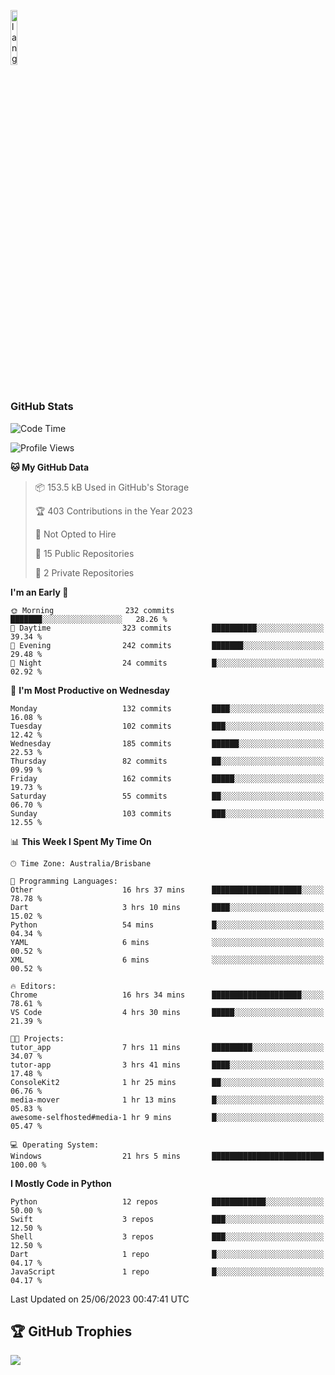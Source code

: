 <p align="left"><img width=15%" src="https://github.com/alansmathew/alansmathew/raw/master/lang.gif" alt="lang image here" /></p>

# <h3 align="left">GitHub Stats</h3>

<!--START_SECTION:waka-->
![Code Time](http://img.shields.io/badge/Code%20Time-266%20hrs%2012%20mins-blue)

![Profile Views](http://img.shields.io/badge/Profile%20Views-0-blue)

**🐱 My GitHub Data** 

> 📦 153.5 kB Used in GitHub's Storage 
 > 
> 🏆 403 Contributions in the Year 2023
 > 
> 🚫 Not Opted to Hire
 > 
> 📜 15 Public Repositories 
 > 
> 🔑 2 Private Repositories 
 > 
**I'm an Early 🐤** 

```text
🌞 Morning                232 commits         ███████░░░░░░░░░░░░░░░░░░   28.26 % 
🌆 Daytime                323 commits         ██████████░░░░░░░░░░░░░░░   39.34 % 
🌃 Evening                242 commits         ███████░░░░░░░░░░░░░░░░░░   29.48 % 
🌙 Night                  24 commits          █░░░░░░░░░░░░░░░░░░░░░░░░   02.92 % 
```
📅 **I'm Most Productive on Wednesday** 

```text
Monday                   132 commits         ████░░░░░░░░░░░░░░░░░░░░░   16.08 % 
Tuesday                  102 commits         ███░░░░░░░░░░░░░░░░░░░░░░   12.42 % 
Wednesday                185 commits         ██████░░░░░░░░░░░░░░░░░░░   22.53 % 
Thursday                 82 commits          ██░░░░░░░░░░░░░░░░░░░░░░░   09.99 % 
Friday                   162 commits         █████░░░░░░░░░░░░░░░░░░░░   19.73 % 
Saturday                 55 commits          ██░░░░░░░░░░░░░░░░░░░░░░░   06.70 % 
Sunday                   103 commits         ███░░░░░░░░░░░░░░░░░░░░░░   12.55 % 
```


📊 **This Week I Spent My Time On** 

```text
🕑︎ Time Zone: Australia/Brisbane

💬 Programming Languages: 
Other                    16 hrs 37 mins      ████████████████████░░░░░   78.78 % 
Dart                     3 hrs 10 mins       ████░░░░░░░░░░░░░░░░░░░░░   15.02 % 
Python                   54 mins             █░░░░░░░░░░░░░░░░░░░░░░░░   04.34 % 
YAML                     6 mins              ░░░░░░░░░░░░░░░░░░░░░░░░░   00.52 % 
XML                      6 mins              ░░░░░░░░░░░░░░░░░░░░░░░░░   00.52 % 

🔥 Editors: 
Chrome                   16 hrs 34 mins      ████████████████████░░░░░   78.61 % 
VS Code                  4 hrs 30 mins       █████░░░░░░░░░░░░░░░░░░░░   21.39 % 

🐱‍💻 Projects: 
tutor_app                7 hrs 11 mins       █████████░░░░░░░░░░░░░░░░   34.07 % 
tutor-app                3 hrs 41 mins       ████░░░░░░░░░░░░░░░░░░░░░   17.48 % 
ConsoleKit2              1 hr 25 mins        ██░░░░░░░░░░░░░░░░░░░░░░░   06.76 % 
media-mover              1 hr 13 mins        █░░░░░░░░░░░░░░░░░░░░░░░░   05.83 % 
awesome-selfhosted#media-1 hr 9 mins         █░░░░░░░░░░░░░░░░░░░░░░░░   05.47 % 

💻 Operating System: 
Windows                  21 hrs 5 mins       █████████████████████████   100.00 % 
```

**I Mostly Code in Python** 

```text
Python                   12 repos            ████████████░░░░░░░░░░░░░   50.00 % 
Swift                    3 repos             ███░░░░░░░░░░░░░░░░░░░░░░   12.50 % 
Shell                    3 repos             ███░░░░░░░░░░░░░░░░░░░░░░   12.50 % 
Dart                     1 repo              █░░░░░░░░░░░░░░░░░░░░░░░░   04.17 % 
JavaScript               1 repo              █░░░░░░░░░░░░░░░░░░░░░░░░   04.17 % 
```




 Last Updated on 25/06/2023 00:47:41 UTC
<!--END_SECTION:waka-->

## 🏆 GitHub Trophies

![](https://github-profile-trophy.vercel.app/?username=samh06&theme=discord&no-frame=true&no-bg=false&margin-w=4)
